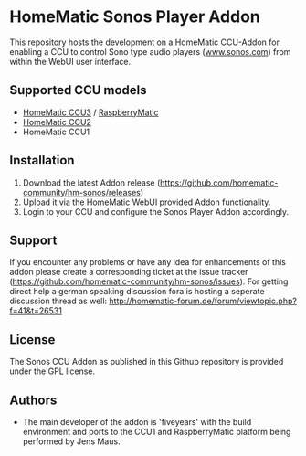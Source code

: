 # HomeMatic Sonos Player Addon
This repository hosts the development on a HomeMatic CCU-Addon for enabling a CCU to control Sono type audio players (www.sonos.com) from within the WebUI user interface. 

## Supported CCU models
* [HomeMatic CCU3](https://www.eq-3.de/produkte/homematic/zentralen-und-gateways/smart-home-zentrale-ccu3.html) / [RaspberryMatic](http://raspberrymatic.de/)
* [HomeMatic CCU2](https://www.eq-3.de/produkt-detail-zentralen-und-gateways/items/homematic-zentrale-ccu-2.html)
* HomeMatic CCU1

## Installation
1. Download the latest Addon release (https://github.com/homematic-community/hm-sonos/releases)
2. Upload it via the HomeMatic WebUI provided Addon functionality.
3. Login to your CCU and configure the Sonos Player Addon accordingly.

## Support
If you encounter any problems or have any idea for enhancements of this addon please create a corresponding ticket at the issue tracker (https://github.com/homematic-community/hm-sonos/issues). For getting direct help a german speaking discussion fora is hosting a seperate discussion thread as well: http://homematic-forum.de/forum/viewtopic.php?f=41&t=26531

## License
The Sonos CCU Addon as published in this Github repository is provided under the GPL license.

## Authors
* The main developer of the addon is 'fiveyears' with the build environment and ports to the CCU1 and RaspberryMatic platform being performed by Jens Maus.
